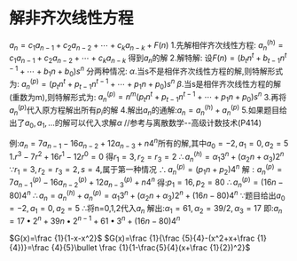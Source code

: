 解非齐次线性方程
===
$a_n=c_1a_{n-1}+c_2a_{n-2}+\cdots+c_ka_{n-k}+F(n)$
1.先解相伴齐次线性方程:
$a_n^{(h)}=c_1a_{n-1}+c_2a_{n-2}+\cdots+c_ka_{n-k}$
得到$a_n$的解
2.解特解:
设$F(n)=(b_tn^t+b_{t-1}n^{t-1}+\cdots+b_1n+b_0)s^n$
分两种情况:
$\alpha.$当s不是相伴齐次线性方程的解,则特解形式为:
$a_n^{(p)}=(p_tn^t+p_{t-1}n^{t-1}+\cdots+p_1n+p_0)s^n$
$\beta.$当s是相伴齐次线性方程的解(重数为m),则特解形式为:
$a_n^{(p)}=n^m(p_tn^t+p_{t-1}n^{t-1}+\cdots+p_1n+p_0)s^n$
3.再将$a_n^{(p)}$代入原方程解出所有$p_i$的解
4.解出$a_n$的通解:$a_n=a_n^{(h)}+a_n^{(p)}$
5.如果题目给出了$a_0,a_1,\dots$的解可以代入求解$\alpha$
//参考与离散数学--高级计数技术(P414)

例:$a_n=7a_{n-1}-16a_{n-2}+12a_{n-3}+n4^n$所有的解,其中$a_0=-2,a_1=0,a_2=5$
1.$r^3-7r^2+16r^1-12r^0=0$
得$r_1=3,r_2=r_3=2$
$\therefore a_n^{(h)}=\alpha_1 3^n+(\alpha_2 n+\alpha_3)2^n$
$\because r_1=3,r_2=r_3=2,s=4,$属于第一种情况
$\therefore a^{(p)}_n=(p_1 n+p_2)4^n$
解$:a^{(p)}_n=7a^{(p)}_{n-1}-16a^{(p)}_{n-2}+12a^{(p)}_{n-3}+n4^n$
得:$p_1=16,p_2=80$
$\therefore a^{(p)}_n=(16n-80)4^n$
$\therefore a_n=a_n^{(h)}+a_n^{(p)}=\alpha_1 3^n+(\alpha_2 n+\alpha_3)2^n+(16n-80)4^n$
$\because$题目给出$a_0=-2,a_1=0,a_2=5$
$\therefore$将n=0,1,2代入$a_n$
解出:$\alpha_1 =61,\alpha_2 =39/2 ,\alpha_3 =17$
即:$a_n=17\bullet 2^n+39n\bullet 2^{n-1}+61\bullet 3^n+(16n-80)4^n$

$G(x)=\frac {1}{1-x-x^2}$
$G(x)=\frac {1}{\frac {5}{4}-(x^2+x+\frac {1}{4})}=\frac {4}{5}\bullet \frac {1}{1-\frac{5}{4}(x+\frac {1}{2})^2}$




